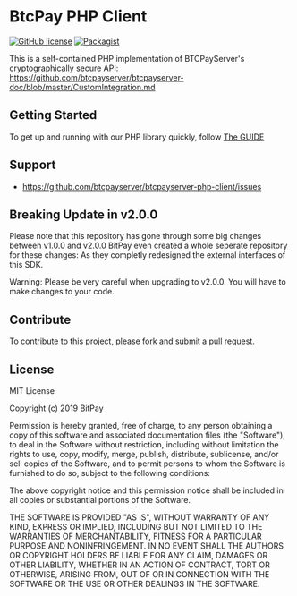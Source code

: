 # BtcPay PHP Client
[![GitHub license](https://img.shields.io/badge/license-MIT-blue.svg?style=flat-square)](https://raw.githubusercontent.com/btcpayserver/php-btcpay-client-v2/master/LICENSE)
[![Packagist](https://img.shields.io/packagist/v/btcpayserver/btcpayserver-php-client.svg?style=flat-square)](https://packagist.org/packages/btcpayserver/btcpayserver-php-client)

This is a self-contained PHP implementation of BTCPayServer's cryptographically secure API: https://github.com/btcpayserver/btcpayserver-doc/blob/master/CustomIntegration.md

## Getting Started

To get up and running with our PHP library quickly, follow [The GUIDE](https://github.com/btcpayserver/btcpayserver-php-client/blob/master/GUIDE.md)

## Support

* https://github.com/btcpayserver/btcpayserver-php-client/issues

## Breaking Update in v2.0.0

Please note that this repository has gone through some big changes between v1.0.0 and v2.0.0
BitPay even created a whole seperate repository for these changes: As they completly redesigned the external interfaces of this SDK.

Warning: Please be very careful when upgrading to v2.0.0. You will have to make changes to your code.

## Contribute

To contribute to this project, please fork and submit a pull request.

## License

MIT License

Copyright (c) 2019 BitPay

Permission is hereby granted, free of charge, to any person obtaining a copy
of this software and associated documentation files (the "Software"), to deal
in the Software without restriction, including without limitation the rights
to use, copy, modify, merge, publish, distribute, sublicense, and/or sell
copies of the Software, and to permit persons to whom the Software is
furnished to do so, subject to the following conditions:

The above copyright notice and this permission notice shall be included in all
copies or substantial portions of the Software.

THE SOFTWARE IS PROVIDED "AS IS", WITHOUT WARRANTY OF ANY KIND, EXPRESS OR
IMPLIED, INCLUDING BUT NOT LIMITED TO THE WARRANTIES OF MERCHANTABILITY,
FITNESS FOR A PARTICULAR PURPOSE AND NONINFRINGEMENT. IN NO EVENT SHALL THE
AUTHORS OR COPYRIGHT HOLDERS BE LIABLE FOR ANY CLAIM, DAMAGES OR OTHER
LIABILITY, WHETHER IN AN ACTION OF CONTRACT, TORT OR OTHERWISE, ARISING FROM,
OUT OF OR IN CONNECTION WITH THE SOFTWARE OR THE USE OR OTHER DEALINGS IN THE
SOFTWARE.
